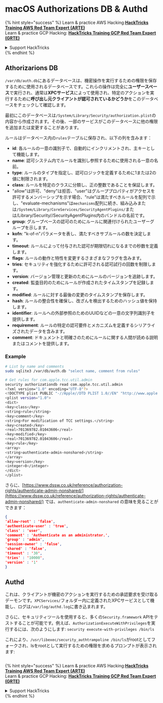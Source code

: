 # macOS Authorizations DB & Authd



{% hint style="success" %}
Learn & practice AWS Hacking:<img src="../../../.gitbook/assets/arte.png" alt="" data-size="line">[**HackTricks Training AWS Red Team Expert (ARTE)**](https://training.hacktricks.xyz/courses/arte)<img src="../../../.gitbook/assets/arte.png" alt="" data-size="line">\
Learn & practice GCP Hacking: <img src="../../../.gitbook/assets/grte.png" alt="" data-size="line">[**HackTricks Training GCP Red Team Expert (GRTE)**<img src="../../../.gitbook/assets/grte.png" alt="" data-size="line">](https://training.hacktricks.xyz/courses/grte)

<details>

<summary>Support HackTricks</summary>

* Check the [**subscription plans**](https://github.com/sponsors/carlospolop)!
* **Join the** 💬 [**Discord group**](https://discord.gg/hRep4RUj7f) or the [**telegram group**](https://t.me/peass) or **follow** us on **Twitter** 🐦 [**@hacktricks\_live**](https://twitter.com/hacktricks\_live)**.**
* **Share hacking tricks by submitting PRs to the** [**HackTricks**](https://github.com/carlospolop/hacktricks) and [**HackTricks Cloud**](https://github.com/carlospolop/hacktricks-cloud) github repos.

</details>
{% endhint %}

## **Athorizarions DB**

`/var/db/auth.db`にあるデータベースは、機密操作を実行するための権限を保存するために使用されるデータベースです。これらの操作は完全に**ユーザースペース**で実行され、通常は**XPCサービス**によって使用され、特定のアクションを実行するために**呼び出し元クライアントが認可されているかどうか**をこのデータベースをチェックして確認します。

最初にこのデータベースは`/System/Library/Security/authorization.plist`の内容から作成されます。その後、一部のサービスがこのデータベースに他の権限を追加または変更することがあります。

ルールはデータベース内の`rules`テーブルに保存され、以下の列を含みます：

* **id**: 各ルールの一意の識別子で、自動的にインクリメントされ、主キーとして機能します。
* **name**: 認可システム内でルールを識別し参照するために使用される一意の名前。
* **type**: ルールのタイプを指定し、認可ロジックを定義するために1または2の値に制限されます。
* **class**: ルールを特定のクラスに分類し、正の整数であることを保証します。
* "allow"は許可、"deny"は拒否、"user"はグループプロパティがアクセスを許可するメンバーシップを示す場合、"rule"は満たすべきルールを配列で示し、"evaluate-mechanisms"は`mechanisms`配列に続き、組み込みまたは`/System/Library/CoreServices/SecurityAgentPlugins/`または/Library/Security//SecurityAgentPlugins内のバンドルの名前です。
* **group**: グループベースの認可のためにルールに関連付けられたユーザーグループを示します。
* **kofn**: "k-of-n"パラメータを表し、満たすべきサブルールの数を決定します。
* **timeout**: ルールによって付与された認可が期限切れになるまでの秒数を定義します。
* **flags**: ルールの動作と特性を変更するさまざまなフラグを含みます。
* **tries**: セキュリティを強化するために許可される認可試行の回数を制限します。
* **version**: バージョン管理と更新のためにルールのバージョンを追跡します。
* **created**: 監査目的のためにルールが作成されたタイムスタンプを記録します。
* **modified**: ルールに対する最後の変更のタイムスタンプを保存します。
* **hash**: ルールの整合性を確保し、改ざんを検出するためのハッシュ値を保持します。
* **identifier**: ルールへの外部参照のためのUUIDなどの一意の文字列識別子を提供します。
* **requirement**: ルールの特定の認可要件とメカニズムを定義するシリアライズされたデータを含みます。
* **comment**: ドキュメントと明確さのためにルールに関する人間が読める説明またはコメントを提供します。

### Example
```bash
# List by name and comments
sudo sqlite3 /var/db/auth.db "select name, comment from rules"

# Get rules for com.apple.tcc.util.admin
security authorizationdb read com.apple.tcc.util.admin
<?xml version="1.0" encoding="UTF-8"?>
<!DOCTYPE plist PUBLIC "-//Apple//DTD PLIST 1.0//EN" "http://www.apple.com/DTDs/PropertyList-1.0.dtd">
<plist version="1.0">
<dict>
<key>class</key>
<string>rule</string>
<key>comment</key>
<string>For modification of TCC settings.</string>
<key>created</key>
<real>701369782.01043606</real>
<key>modified</key>
<real>701369782.01043606</real>
<key>rule</key>
<array>
<string>authenticate-admin-nonshared</string>
</array>
<key>version</key>
<integer>0</integer>
</dict>
</plist>
```
さらに、[https://www.dssw.co.uk/reference/authorization-rights/authenticate-admin-nonshared/](https://www.dssw.co.uk/reference/authorization-rights/authenticate-admin-nonshared/) では、`authenticate-admin-nonshared` の意味を見ることができます：
```json
{
'allow-root' : 'false',
'authenticate-user' : 'true',
'class' : 'user',
'comment' : 'Authenticate as an administrator.',
'group' : 'admin',
'session-owner' : 'false',
'shared' : 'false',
'timeout' : '30',
'tries' : '10000',
'version' : '1'
}
```
## Authd

これは、クライアントが機密のアクションを実行するための承認要求を受け取るデーモンです。`XPCServices/`フォルダー内に定義されたXPCサービスとして機能し、ログは`/var/log/authd.log`に書き込まれます。

さらに、セキュリティツールを使用すると、多くの`Security.framework` APIをテストすることが可能です。例えば、`AuthorizationExecuteWithPrivileges`を実行するには、次のようにします: `security execute-with-privileges /bin/ls`

これにより、`/usr/libexec/security_authtrampoline /bin/ls`がrootとしてフォークされ、lsをrootとして実行するための権限を求めるプロンプトが表示されます:

<figure><img src="../../../.gitbook/assets/image (10).png" alt=""><figcaption></figcaption></figure>

{% hint style="success" %}
Learn & practice AWS Hacking:<img src="../../../.gitbook/assets/arte.png" alt="" data-size="line">[**HackTricks Training AWS Red Team Expert (ARTE)**](https://training.hacktricks.xyz/courses/arte)<img src="../../../.gitbook/assets/arte.png" alt="" data-size="line">\
Learn & practice GCP Hacking: <img src="../../../.gitbook/assets/grte.png" alt="" data-size="line">[**HackTricks Training GCP Red Team Expert (GRTE)**<img src="../../../.gitbook/assets/grte.png" alt="" data-size="line">](https://training.hacktricks.xyz/courses/grte)

<details>

<summary>Support HackTricks</summary>

* Check the [**subscription plans**](https://github.com/sponsors/carlospolop)!
* **Join the** 💬 [**Discord group**](https://discord.gg/hRep4RUj7f) or the [**telegram group**](https://t.me/peass) or **follow** us on **Twitter** 🐦 [**@hacktricks\_live**](https://twitter.com/hacktricks\_live)**.**
* **Share hacking tricks by submitting PRs to the** [**HackTricks**](https://github.com/carlospolop/hacktricks) and [**HackTricks Cloud**](https://github.com/carlospolop/hacktricks-cloud) github repos.

</details>
{% endhint %}
